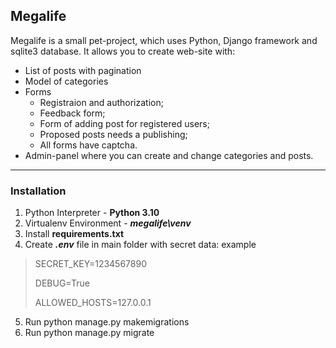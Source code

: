 ## Megalife
Megalife is a small pet-project, which uses Python, Django framework and sqlite3 database.
It allows you to create web-site with:
* List of posts with pagination
* Model of categories
* Forms
  * Registraion and authorization;
  * Feedback form;
  * Form of adding post for registered users;
  * Proposed posts needs a publishing;
  * All forms have captcha. 
* Admin-panel where you can create and change categories 
and posts.
___
### Installation
1. Python Interpreter - __Python 3.10__
2. Virtualenv Environment - ___megalife\venv___
3. Install __requirements.txt__
4. Create ___.env___ file in main folder with secret data:
example
>SECRET_KEY=1234567890
> 
>DEBUG=True
> 
>ALLOWED_HOSTS=127.0.0.1
5. Run python manage.py makemigrations
6. Run python manage.py migrate